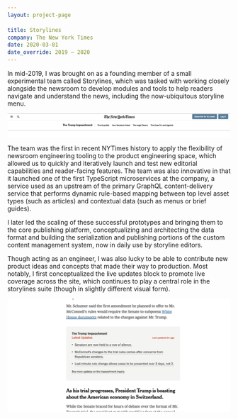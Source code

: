 ```yaml
---
layout: project-page

title: Storylines
company: The New York Times
date: 2020-03-01
date_override: 2019 – 2020
---
```


In mid-2019, I was brought on as a founding member of a small experimental team called Storylines, which was tasked with working closely alongside the newsroom to develop modules and tools to help readers navigate and understand the news, including the now-ubiquitous storyline menu.

![Storylines menu](/assets/images/optimized/portfolio/nytimes-storylines/storylines-menu.png)

The team was the first in recent NYTimes history to apply the flexibility of newsroom engineering tooling to the product engineering space, which allowed us to quickly and iteratively launch and test new editorial capabilities and reader-facing features. The team was also innovative in that it launched one of the first TypeScript microservices at the company, a service used as an upstream of the primary GraphQL content-delivery service that performs dynamic rule-based mapping between top level asset types (such as articles) and contextual data (such as menus or brief guides).

I later led the scaling of these successful prototypes and bringing them to the core publishing platform, conceptualizing and architecting the data format and building the serialization and publishing portions of the custom content management system, now in daily use by storyline editors.

Though acting as an engineer, I was also lucky to be able to contribute new product ideas and concepts that made their way to production. Most notably, I first conceptualized the live updates block to promote live coverage across the site, which continues to play a central role in the storylines suite (though in slightly different visual form).

![Live updates block](/assets/images/optimized/portfolio/nytimes-storylines/live-updates-block.png)
